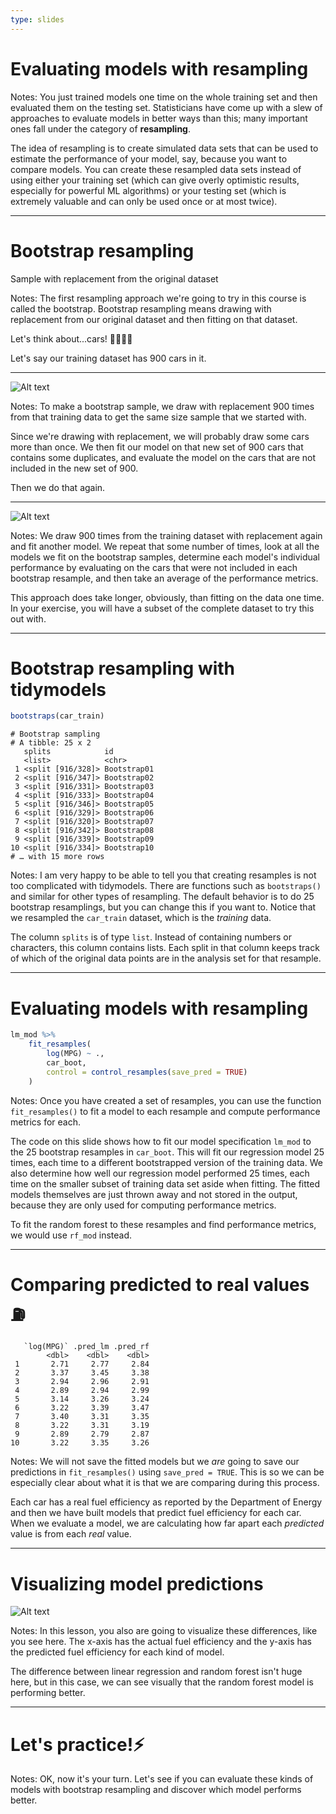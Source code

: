 ```yaml
---
type: slides
---
```


# Evaluating models with resampling


Notes: You just trained models one time on the whole training set and then evaluated them on the testing set. Statisticians have come up with a slew of approaches to evaluate models in better ways than this; many important ones fall under the category of **resampling**.

The idea of resampling is to create simulated data sets that can be used to estimate the performance of your model, say, because you want to compare models. You can create these resampled data sets instead of using either your training set (which can give overly optimistic results, especially for powerful ML algorithms) or your testing set (which is extremely valuable and can only be used once or at most twice).

---

# Bootstrap resampling

Sample with replacement from the original dataset

Notes: The first resampling approach we're going to try in this course is called the bootstrap. Bootstrap resampling means drawing with replacement from our original dataset and then fitting on that dataset.

Let's think about...cars! 🚗🚌🚙🚕 

Let's say our training dataset has 900 cars in it. 

---


![Alt text](https://github.com/juliasilge/supervised-ML-case-studies-course/blob/master/img/bootstrap.png?raw=true)

Notes: To make a bootstrap sample, we draw with replacement 900 times from that training data to get the same size sample that we started with. 

Since we're drawing with replacement, we will probably draw some cars more than once. We then fit our model on that new set of 900 cars that contains some duplicates, and evaluate the model on the cars that are not included in the new set of 900. 

Then we do that again.

---

![Alt text](https://github.com/juliasilge/supervised-ML-case-studies-course/blob/master/img/bootstrap2.png?raw=true)


Notes: We draw 900 times from the training dataset with replacement again and fit another model. We repeat that some number of times, look at all the models we fit on the bootstrap samples, determine each model's individual performance by evaluating on the cars that were not included in each bootstrap resample, and then take an average of the performance metrics.

This approach does take longer, obviously, than fitting on the data one time. In your exercise, you will have a subset of the complete dataset to try this out with.

---

# Bootstrap resampling with tidymodels

```r
bootstraps(car_train)
```

```out
# Bootstrap sampling 
# A tibble: 25 x 2
   splits            id         
   <list>            <chr>      
 1 <split [916/328]> Bootstrap01
 2 <split [916/347]> Bootstrap02
 3 <split [916/331]> Bootstrap03
 4 <split [916/333]> Bootstrap04
 5 <split [916/346]> Bootstrap05
 6 <split [916/329]> Bootstrap06
 7 <split [916/320]> Bootstrap07
 8 <split [916/342]> Bootstrap08
 9 <split [916/339]> Bootstrap09
10 <split [916/334]> Bootstrap10
# … with 15 more rows
```

Notes: I am very happy to be able to tell you that creating resamples is not too complicated with tidymodels. There are functions such as `bootstraps()` and similar for other types of resampling. The default behavior is to do 25 bootstrap resamplings, but you can change this if you want to. Notice that we resampled the `car_train` dataset, which is the _training_ data.

The column `splits` is of type `list`. Instead of containing numbers or characters, this column contains lists. Each split in that column keeps track of which of the original data points are in the analysis set for that resample.

---

# Evaluating models with resampling

```r
lm_mod %>%
    fit_resamples(
        log(MPG) ~ .,
        car_boot,
        control = control_resamples(save_pred = TRUE)
    )
```

Notes: Once you have created a set of resamples, you can use the function `fit_resamples()` to fit a model to each resample and compute performance metrics for each. 

The code on this slide shows how to fit our model specification `lm_mod` to the 25 bootstrap resamples in `car_boot`. This will fit our regression model 25 times, each time to a different bootstrapped version of the training data. We also determine how well our regression model performed 25 times, each time on the smaller subset of training data set aside when fitting. The fitted models themselves are just thrown away and not stored in the output, because they are only used for computing performance metrics. 

To fit the random forest to these resamples and find performance metrics, we would use `rf_mod` instead.


---

# Comparing predicted to real values ⛽ 

```out
   `log(MPG)` .pred_lm .pred_rf
        <dbl>    <dbl>    <dbl>
 1       2.71     2.77     2.84
 2       3.37     3.45     3.38
 3       2.94     2.96     2.91
 4       2.89     2.94     2.99
 5       3.14     3.26     3.24
 6       3.22     3.39     3.47
 7       3.40     3.31     3.35
 8       3.22     3.31     3.19
 9       2.89     2.79     2.87
10       3.22     3.35     3.26
```

Notes: We will not save the fitted models but we *are* going to save our predictions in `fit_resamples()` using `save_pred = TRUE`. This is so we can be especially clear about what it is that we are comparing during this process. 

Each car has a real fuel efficiency as reported by the Department of Energy and then we have built models that predict fuel efficiency for each car. When we evaluate a model, we are calculating how far apart each *predicted* value is from each *real* value.

---

# Visualizing model predictions

![Alt text](https://github.com/juliasilge/supervised-ML-case-studies-course/blob/master/img/cars_metrics.png?raw=true)

Notes: In this lesson, you also are going to visualize these differences, like you see here. The x-axis has the actual fuel efficiency and the y-axis has the predicted fuel efficiency for each kind of model. 

The difference between linear regression and random forest isn't huge here, but in this case, we can see visually that the random forest model is performing better.

---

# Let's practice!⚡️

Notes: OK, now it's your turn. Let's see if you can evaluate these kinds of models with bootstrap resampling and discover which model performs better.











